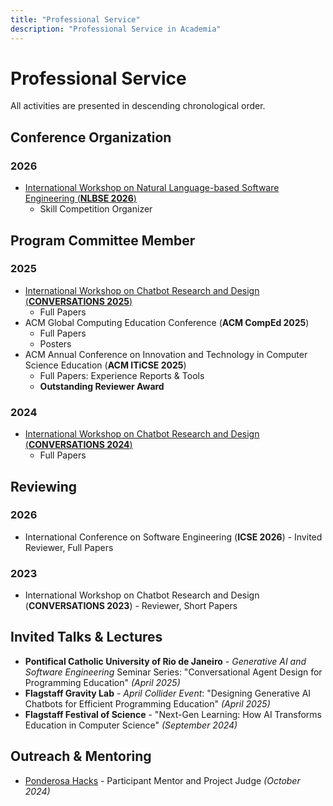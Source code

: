 ```yaml
---
title: "Professional Service"
description: "Professional Service in Academia"
---
```


# Professional Service

All activities are presented in descending chronological order.

## Conference Organization

### 2026

- [International Workshop on Natural Language-based Software Engineering (**NLBSE 2026**)](https://nlbse2026.github.io/organisation/)
  - Skill Competition Organizer

## Program Committee Member

### 2025

- [International Workshop on Chatbot Research and Design (**CONVERSATIONS 2025**)](https://2025.conversations.ws/organizers/)
  - Full Papers
- ACM Global Computing Education Conference (**ACM CompEd 2025**)
  - Full Papers
  - Posters
- ACM Annual Conference on Innovation and Technology in Computer Science Education (**ACM ITiCSE 2025**)
  - Full Papers: Experience Reports & Tools
  - **Outstanding Reviewer Award**

### 2024

- [International Workshop on Chatbot Research and Design (**CONVERSATIONS 2024**)](https://2024.conversations.ws/organizers/)
  - Full Papers

## Reviewing

### 2026

- International Conference on Software Engineering (**ICSE 2026**) - Invited Reviewer, Full Papers

### 2023

- International Workshop on Chatbot Research and Design (**CONVERSATIONS 2023**) - Reviewer, Short Papers

## Invited Talks & Lectures

- **Pontifical Catholic University of Rio de Janeiro** - _Generative AI and Software Engineering_ Seminar Series: "Conversational Agent Design for Programming Education" _(April 2025)_
- **Flagstaff Gravity Lab** - _April Collider Event_: "Designing Generative AI Chatbots for Efficient Programming Education" _(April 2025)_
- **Flagstaff Festival of Science** - "Next-Gen Learning: How AI Transforms Education in Computer Science" _(September 2024)_

## Outreach & Mentoring

- [Ponderosa Hacks](https://ponderosa-hacks.com/#About) - Participant Mentor and Project Judge _(October 2024)_
